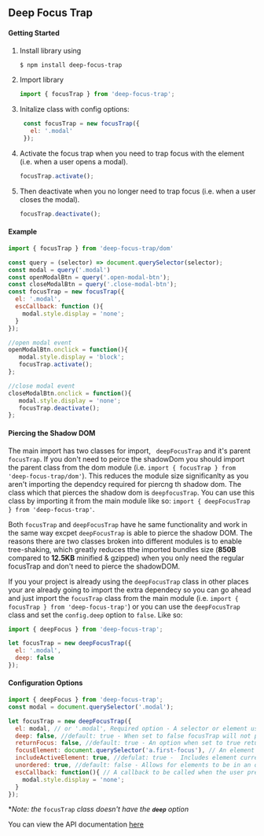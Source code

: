 ## Deep Focus Trap

#### Getting Started
1. Install library using
    ``` bash
    $ npm install deep-focus-trap
    ```
2. Import library 

    ``` javascript
    import { focusTrap } from 'deep-focus-trap';
    ```
3. Initalize class with config options:

    ``` javascript
     const focusTrap = new focusTrap({
       el: '.modal'
     });
    ```
4. Activate the focus trap when you need to trap focus with the element (i.e. when a user opens a modal).

    ``` javascript
    focusTrap.activate();
    ``` 
5. Then deactivate when you no longer need to trap focus (i.e. when a user closes the modal).

    ``` javascript
    focusTrap.deactivate();
    ``` 
#### Example
``` javascript
import { focusTrap } from 'deep-focus-trap/dom'

const query = (selector) => document.querySelector(selector);
const modal = query('.modal')
const openModalBtn = query('.open-modal-btn');
const closeModalBtn = query('.close-modal-btn');
const focusTrap = new focusTrap({
  el: '.modal',
  escCallback: function (){
    modal.style.display = 'none';
  }
});

//open modal event
openModalBtn.onclick = function(){
   modal.style.display = 'block';
   focusTrap.activate();
};

//close modal event
closeModalBtn.onclick = function(){
   modal.style.display = 'none';
   focusTrap.deactivate();
};
```

#### Piercing the Shadow DOM

The main import has two classes for import, ` deepFocusTrap` and it's parent `focusTrap`. If you don't need to peirce the shadowDom you should import the parent class from the dom module  (i.e. `import { focusTrap } from 'deep-focus-trap/dom'`). This reduces the module size significanlty as you aren't importing the dependcy required for piercng th shadow dom. The class which that pierces the shadow dom is `deepfocusTrap`. You can use this class by importing it from the main module like so: `import { deepFocusTrap } from 'deep-focus-trap'`. 

Both `focusTrap` and `deepFocusTrap` have he same functionality and work in the same way excpet `deepFocusTrap` is able to pierce the shadow DOM. The reasons there are two classes broken into different modules is to enable tree-shaking, which greatly reduces tthe imported bundles size (**850B** compared to **12.5KB** minified & gzipped) when you only need the regular focusTrap and don't need to pierce the shadowDOM.

If you your project is already using the `deepFocusTrap` class in other places your are already going to import the extra dependecy so you can go ahead and  just import the `focusTrap` class from the main module (i.e. `import { focusTrap } from 'deep-focus-trap'`) or you can use the `deepFocusTrap` class and set the `config.deep` option to `false`. Like so:

``` javascript
import { deepFocus } from 'deep-focus-trap';

let focusTrap = new deepFocusTrap({
  el: '.modal',
  deep: false
});
```

#### Configuration Options

``` javascript
import { deepFocus } from 'deep-focus-trap';
const modal = document.querySelector('.modal');

let focusTrap = new deepFocusTrap({
  el: modal, // or '.modal', Required option - A selector or element used to trap focus within
  deep: false, //default: true - When set to false focusTrap will not peirce the shadowDOM.
  returnFocus: false, //default: true - An option when set to true returns focus upon deactivation to the last eement that had focus before the trap was activated. 
  focusElement: document.querySelector('a.first-focus'), // An element to focus on as soon as the focus trap is activated.
  includeActiveElement: true, //defulat: true -  Includes element currently in focus when focusTrap is activated within the focusable elements.
  unordered: true, //default: false - Allows for elements to be in an order in the dom. Then follows the order of appearance in the focusableElements array instead.
  escCallback: function(){ // A callback to be called when the user presses the escape key. Note his automatically calls deactive() after escCallback
    modal.style.display = 'none';
  }
});

```
**Note: the* `focusTrap` *class doesn't have the **`deep`** option*

You can view the API documentation [here](./docs.md)